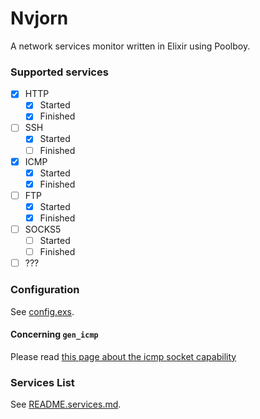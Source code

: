 # Nvjorn

A network services monitor written in Elixir using Poolboy.

### Supported services

- [x] HTTP
    - [x] Started
    - [x] Finished
- [ ] SSH
    - [x] Started
    - [ ] Finished
- [x] ICMP
    - [x] Started
    - [x] Finished
- [ ] FTP
    - [x] Started
    - [x] Finished
- [ ] SOCKS5
    - [ ] Started
    - [ ] Finished
- [ ] ???

### Configuration

See [config.exs](config/config.exs).

#### Concerning `gen_icmp`

Please read [this page about the icmp socket capability](https://github.com/msantos/procket#setuid-vs-sudo-vs-capabilities)

### Services List

See [README.services.md](priv/README.services.md).
